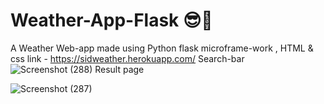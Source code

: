 # Weather-App-Flask 😎🌅
A Weather Web-app made using Python flask microframe-work , HTML & css 
link - https://sidweather.herokuapp.com/
Search-bar
![Screenshot (288)](https://user-images.githubusercontent.com/100989379/184548294-2f38fa64-9241-427b-8c28-9863f1ec8a74.png)
Result page 

![Screenshot (287)](https://user-images.githubusercontent.com/100989379/184548357-9f7d5abe-a7bc-41f5-8c75-9e93bb7f434c.png)
